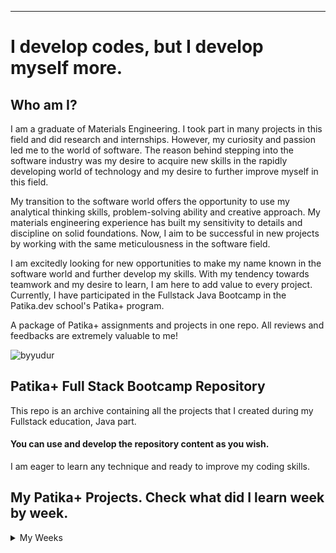 ---
# I develop codes, but I develop myself more.
## Who am I?

I am a graduate of Materials Engineering. I took part in many projects in this field and did research and internships. However, my curiosity and passion led me to the world of software. The reason behind stepping into the software industry was my desire to acquire new skills in the rapidly developing world of technology and my desire to further improve myself in this field.

My transition to the software world offers the opportunity to use my analytical thinking skills, problem-solving ability and creative approach. My materials engineering experience has built my sensitivity to details and discipline on solid foundations. Now, I aim to be successful in new projects by working with the same meticulousness in the software field.

I am excitedly looking for new opportunities to make my name known in the software world and further develop my skills. With my tendency towards teamwork and my desire to learn, I am here to add value to every project. Currently, I have participated in the Fullstack Java Bootcamp in the Patika.dev school's Patika+ program.

A package of Patika+ assignments and projects in one repo. All reviews and feedbacks are extremely valuable to me!




![byyudur](https://github.com/byurudur/Patika-Projects/assets/136338567/d7843dcd-b8ba-431b-90ec-e7c14ce3daa1)


## Patika+ Full Stack Bootcamp Repository

This repo is an archive containing all the projects that I created during my Fullstack education, Java part.



#### You can use and develop the repository content as you wish.
I am eager to learn any technique and ready to improve my coding skills.



## My Patika+ Projects. Check what did I learn week by week.

<details>
  <summary>My Weeks</summary>

  
  - [Week 1](https://github.com/byurudur/Patika-Projects/tree/main/week1)
  
  - [Week 2](https://github.com/byurudur/Patika-Projects/tree/main/week2)

  - [Week 3](https://github.com/byurudur/Mine-Sweeper)

  - [Week 4](https://github.com/byurudur/Patika-Projects/tree/main/week4)

  - [Week 5](https://github.com/byurudur/Patika-Projects/tree/main/week5)

  - [Week 6](https://github.com/byurudur/Patika-Projects/tree/main/week6)

  - [Week 7](https://github.com/byurudur/Patika-Projects/tree/main/week7)

  - [Week 8](https://gifsec.com/wp-content/uploads/2022/10/happy-holidays-gif-4.gif)

  - [Week 9, 10](https://github.com/byurudur/Tourism-Agency-Management-Project)

  - [Week 11](https://github.com/byurudur/Patika-Projects/tree/main/week11)

  
</details>




